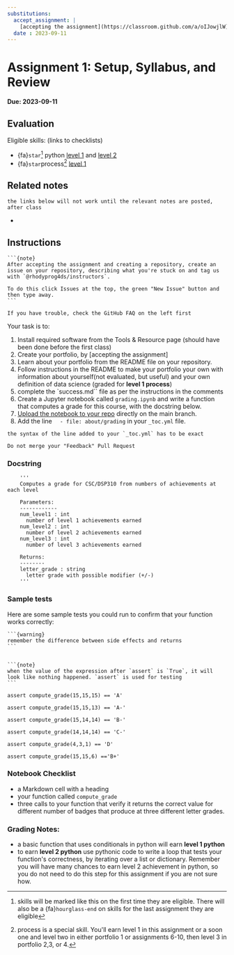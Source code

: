 ```yaml
---
substitutions:
  accept_assignment: |
    [accepting the assignment](https://classroom.github.com/a/oIJowjlW)
  date : 2023-09-11
---
```


# Assignment 1: Setup, Syllabus, and Review

__Due: 2023-09-11__


## Evaluation 
Eligible skills: (links to checklists)
- {fa}`star`[^starredskill]  python [level 1](https://rhodyprog4ds.github.io/BrownSpring23/syllabus/achievements.html#python-level1) and [level 2](https://rhodyprog4ds.github.io/BrownSpring23/syllabus/achievements.html#python-level2)
- {fa}`star`process[^processnote] [level 1](https://rhodyprog4ds.github.io/BrownSpring23/syllabus/achievements.html#process-level1) 

[^starredskill]: skills will be marked like this on the first time they are eligible. There will also be a {fa}`hourglass-end`  on skills for the last assignment they are eligible
[^processnote]: process is a special skill. You'll earn level 1 in this assignment or a soon one and level two in either portfolio 1 or assignments 6-10, then level 3 in portfolio 2,3, or 4. 

## Related notes
```{warning}
the links below will not work until the relevant notes are posted, after class
```

- [](../notes/2023-09-07)
  
## Instructions

````{margin}
```{note}
After accepting the assignment and creating a repository, create an issue on your repository, describing what you're stuck on and tag us with `@rhodyprog4ds/instructors`.

To do this click Issues at the top, the green "New Issue" button and then type away.
```
````

```{important}
If you have trouble, check the GitHub FAQ on the left first
````

Your task is to:
1. Install required software from the Tools & Resource page (should have been done before the first class)
1. Create your portfolio, by [accepting the assignment]
1. Learn about your portfolio from the README file on your repository.
1. Follow instructions in the README to make your portfolio your own with information about yourself(not evaluated, but useful) and your own definition of data science (graded for **level 1 process**)
2. complete the `success.md`` file as per the instructions in the comments
3. Create a Jupyter notebook called `grading.ipynb` and write a function that computes a grade for this course, with the  docstring below.
4. [Upload the notebook to your repo](https://docs.github.com/en/repositories/working-with-files/managing-files/adding-a-file-to-a-repository) directly on the main branch. 
5. Add the line `  - file: about/grading` in your `_toc.yml` file.

```{important}
the syntax of the line added to your `_toc.yml` has to be exact
```

```{warning}
Do not merge your "Feedback" Pull Request
````

### Docstring

```
    '''
    Computes a grade for CSC/DSP310 from numbers of achievements at each level

    Parameters:
    ------------
    num_level1 : int
      number of level 1 achievements earned
    num_level2 : int
      number of level 2 achievements earned
    num_level3 : int
      number of level 3 achievements earned

    Returns:
    --------
    letter_grade : string
      letter grade with possible modifier (+/-)
    '''

```

### Sample tests 

Here are some sample tests you could run to confirm that your function works correctly:
````{margin}
```{warning}
remember the difference between side effects and returns
```


```{note}
when the value of the expression after `assert` is `True`, it will look like nothing happened. `assert` is used for testing
```
````

```
assert compute_grade(15,15,15) == 'A'

assert compute_grade(15,15,13) == 'A-'

assert compute_grade(15,14,14) == 'B-'

assert compute_grade(14,14,14) == 'C-'

assert compute_grade(4,3,1) == 'D'

assert compute_grade(15,15,6) =='B+'
```

### Notebook Checklist 

 -  a Markdown cell with a heading
 - your function called `compute_grade`
 - three calls to your function that verify it returns the correct value for different number of badges that produce at three different letter grades.

### Grading Notes: 

 - a basic function that uses conditionals in python will earn **level 1 python**
 - to earn **level 2 python** use pythonic code to write a loop that tests your function's correctness, by iterating over a list or dictionary. Remember you will have many chances to earn level 2 achievement in python, so you do not need to do this step for this assignment if you are not sure how. 


